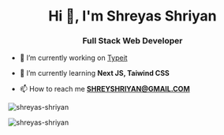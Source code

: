 <h1 align="center">Hi 👋, I'm Shreyas Shriyan</h1>
<h3 align="center">Full Stack Web Developer</h3>

- 🔭 I’m currently working on [Typeit](https://github.com/shreyas-shriyan/typeit)

- 🌱 I’m currently learning **Next JS, Taiwind CSS**

- 📫 How to reach me **SHREYSHRIYAN@GMAIL.COM**

<p align="left"><img  src="https://github-readme-stats.vercel.app/api/top-langs/?username=shreyas-shriyan&layout=compact&theme=radical" alt="shreyas-shriyan" /></p>

<p align="left"><img src="https://github-readme-stats.vercel.app/api?username=shreyas-shriyan&show_icons=true&theme=radical" alt="shreyas-shriyan" /></p>
